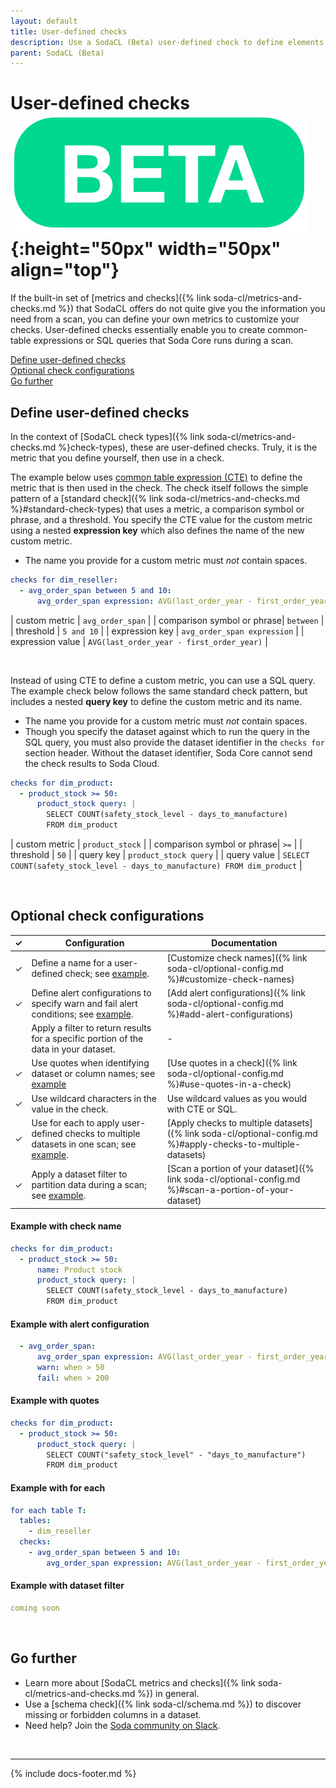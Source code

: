 ```yaml
---
layout: default
title: User-defined checks
description: Use a SodaCL (Beta) user-defined check to define elements of a check using SQL expressions or queries.
parent: SodaCL (Beta)
---
```


# User-defined checks ![beta](/assets/images/beta.png){:height="50px" width="50px" align="top"}

If the built-in set of [metrics and checks]({% link soda-cl/metrics-and-checks.md %}) that SodaCL offers do not quite give you the information you need from a scan, you can define your own metrics to customize your checks. User-defined checks essentially enable you to create common-table expressions or SQL queries that Soda Core runs during a scan.

[Define user-defined checks](#define-user-defined-checks) <br />
[Optional check configurations](#optional-check-configurations)<br />
[Go further](#go-further)<br />


## Define user-defined checks

In the context of [SodaCL check types]({% link soda-cl/metrics-and-checks.md %}check-types), these are user-defined checks. Truly, it is the metric that you define yourself, then use in a check.

The example below uses <a href="https://www.essentialsql.com/introduction-common-table-expressions-ctes/" target="_blank">common table expression (CTE)</a> to define the metric that is then used in the check. The check itself follows the simple pattern of a [standard check]({% link soda-cl/metrics-and-checks.md %}#standard-check-types) that uses a metric, a comparison symbol or phrase, and a threshold. You specify the CTE value for the custom metric using a nested **expression key** which also defines the name of the new custom metric.
* The name you provide for a custom metric must *not* contain spaces.

```yaml
checks for dim_reseller:
  - avg_order_span between 5 and 10:
      avg_order_span expression: AVG(last_order_year - first_order_year)
```

| custom metric | `avg_order_span` |
| comparison symbol or phrase| `between` |
| threshold | `5 and 10` |
| expression key | `avg_order_span expression` |
| expression value | `AVG(last_order_year - first_order_year)` |

<br />

Instead of using CTE to define a custom metric, you can use a SQL query. The example check below follows the same standard check pattern, but includes a nested **query key** to define the custom metric and its name.
* The name you provide for a custom metric must *not* contain spaces.
* Though you specify the dataset against which to run the query in the SQL query, you must also provide the dataset identifier in the `checks for` section header. Without the dataset identifier, Soda Core cannot send the check results to Soda Cloud.

```yaml
checks for dim_product:
  - product_stock >= 50:
      product_stock query: |
        SELECT COUNT(safety_stock_level - days_to_manufacture)
        FROM dim_product
```

| custom metric | `product_stock` |
| comparison symbol or phrase| `>=` |
| threshold | `50` |
| query key | `product_stock query` |
| query value | `SELECT COUNT(safety_stock_level - days_to_manufacture) FROM dim_product` |


<br />


## Optional check configurations

| ✓ | Configuration | Documentation |
| :-: | ------------|---------------|
| ✓ | Define a name for a user-defined check; see [example](#example-with-check-name). |  [Customize check names]({% link soda-cl/optional-config.md %}#customize-check-names) |
| ✓ | Define alert configurations to specify warn and fail alert conditions; see [example](#example-with-alert-configuration). | [Add alert configurations]({% link soda-cl/optional-config.md %}#add-alert-configurations) |
|   | Apply a filter to return results for a specific portion of the data in your dataset.| - | 
| ✓ | Use quotes when identifying dataset or column names; see [example](#example-with-quotes) | [Use quotes in a check]({% link soda-cl/optional-config.md %}#use-quotes-in-a-check) |
| ✓ | Use wildcard characters in the value in the check. | Use wildcard values as you would with CTE or SQL. |
| ✓ | Use for each to apply user-defined checks to multiple datasets in one scan; see [example](#example-with-for-each-checks). | [Apply checks to multiple datasets]({% link soda-cl/optional-config.md %}#apply-checks-to-multiple-datasets) |
| ✓ | Apply a dataset filter to partition data during a scan; see [example](#example-with-dataset-filter). | [Scan a portion of your dataset]({% link soda-cl/optional-config.md %}#scan-a-portion-of-your-dataset) |

#### Example with check name 

```yaml
checks for dim_product:
  - product_stock >= 50:
      name: Product stock 
      product_stock query: |
        SELECT COUNT(safety_stock_level - days_to_manufacture)
        FROM dim_product
```

#### Example with alert configuration

```yaml
  - avg_order_span:
      avg_order_span expression: AVG(last_order_year - first_order_year)
      warn: when > 50
      fail: when > 200
```

#### Example with quotes

```yaml
checks for dim_product:
  - product_stock >= 50:
      product_stock query: |
        SELECT COUNT("safety_stock_level" - "days_to_manufacture")
        FROM dim_product
```

#### Example with for each

```yaml
for each table T:
  tables:
    - dim_reseller
  checks:
    - avg_order_span between 5 and 10:
        avg_order_span expression: AVG(last_order_year - first_order_year)
```

#### Example with dataset filter

```yaml
coming soon
```

<br />

## Go further

* Learn more about [SodaCL metrics and checks]({% link soda-cl/metrics-and-checks.md %}) in general.
* Use a [schema check]({% link soda-cl/schema.md %}) to discover missing or forbidden columns in a dataset.
* Need help? Join the <a href="http://community.soda.io/slack" target="_blank"> Soda community on Slack</a>.
<br />


<!--
## User-defined multi numeric metrics query

(Coming soon)
```yaml
checks:
  - min_maxs between 100 and 1000:
  - max_mins between 10 and 500:

queries:
   mins and maxs: |
       SELECT MIN(MAX(a)+MAX(b)) as min_maxs,
       MAX(MIN(a)+MIN(b)) as max_mins
       FROM CUSTOMERS
       WHERE cat = 'HIGH'
```

Aliases in the select statement will be used to map the query results to metrics in the checks and then checks are executed with the query results.
-->
---
{% include docs-footer.md %}
